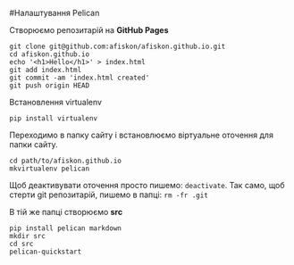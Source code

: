 #Налаштування Pelican

Створюємо репозитарій на **GitHub Pages**

```
git clone git@github.com:afiskon/afiskon.github.io.git
cd afiskon.github.io
echo '<h1>Hello</h1>' > index.html
git add index.html
git commit -am 'index.html created'
git push origin HEAD
```

Встановлення virtualenv

```
pip install virtualenv
```

Переходимо в папку сайту і встановлюємо віртуальне оточення для папки сайту.

```
cd path/to/afiskon.github.io
mkvirtualenv pelican
```
Щоб деактивувати оточення просто пишемо: `deactivate`.
Так само, щоб стерти git репозитарій, пишемо в папці: `rm -fr .git`

В тій же папці створюємо **src**

```
pip install pelican markdown
mkdir src
cd src
pelican-quickstart
```
